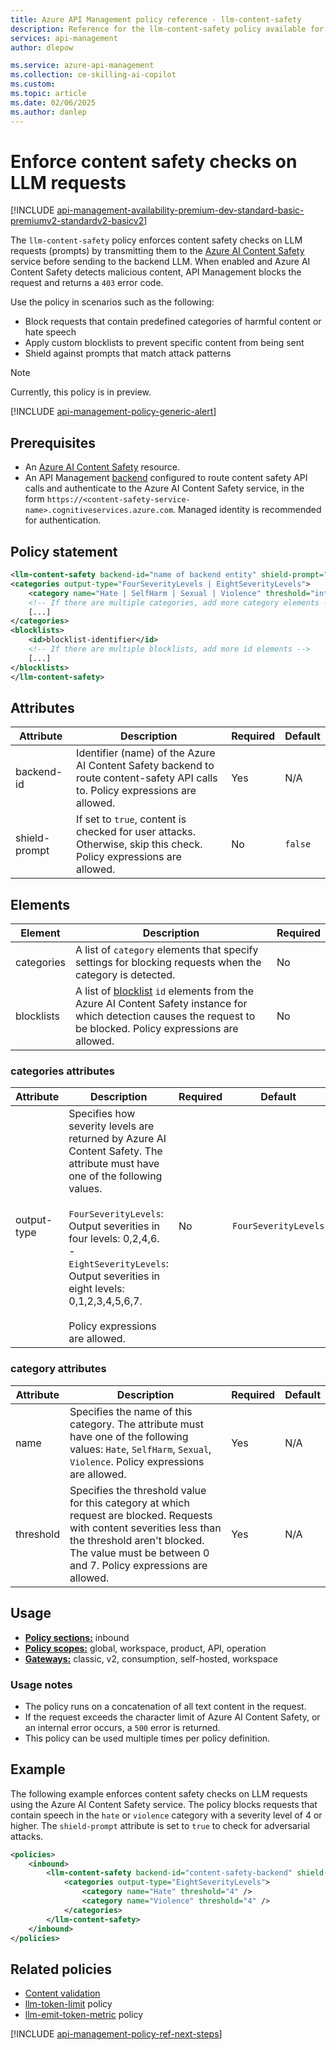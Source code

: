 ```yaml
---
title: Azure API Management policy reference - llm-content-safety
description: Reference for the llm-content-safety policy available for use in Azure API Management. Provides policy usage, settings, and examples.
services: api-management
author: dlepow

ms.service: azure-api-management
ms.collection: ce-skilling-ai-copilot
ms.custom:
ms.topic: article
ms.date: 02/06/2025
ms.author: danlep
---
```


# Enforce content safety checks on LLM requests

[!INCLUDE [api-management-availability-premium-dev-standard-basic-premiumv2-standardv2-basicv2](../../includes/api-management-availability-premium-dev-standard-basic-premiumv2-standardv2-basicv2.md)]

The `llm-content-safety` policy enforces content safety checks on LLM requests (prompts) by transmitting them to the [Azure AI Content Safety](/azure/ai-services/content-safety/overview) service before sending to the backend LLM. When enabled and Azure AI Content Safety detects malicious content, API Management blocks the request and returns a `403` error code. 

Use the policy in scenarios such as the following:

* Block requests that contain predefined categories of harmful content or hate speech
* Apply custom blocklists to prevent specific content from being sent
* Shield against prompts that match attack patterns

> [!NOTE]
> Currently, this policy is in preview.

[!INCLUDE [api-management-policy-generic-alert](../../includes/api-management-policy-generic-alert.md)]

## Prerequisites

* An [Azure AI Content Safety](/azure/ai-services/content-safety/) resource. 
* An API Management [backend](backends.md) configured to route content safety API calls and authenticate to the Azure AI Content Safety service, in the form `https://<content-safety-service-name>.cognitiveservices.azure.com`. Managed identity is recommended for authentication.


## Policy statement

```xml
<llm-content-safety backend-id="name of backend entity" shield-prompt="true | false" >
<categories output-type="FourSeverityLevels | EightSeverityLevels">
    <category name="Hate | SelfHarm | Sexual | Violence" threshold="integer" />
    <!-- If there are multiple categories, add more category elements -->
    [...]
</categories>
<blocklists>
    <id>blocklist-identifier</id>
    <!-- If there are multiple blocklists, add more id elements -->
    [...]
</blocklists>
</llm-content-safety>
```

## Attributes

| Attribute           | Description                                                                                           | Required | Default |
| -------------- | ----------------------------------------------------------------------------------------------------- | -------- | ------- |
| backend-id	| Identifier (name) of the Azure AI Content Safety backend to route content-safety API calls to. Policy expressions are allowed.	|  Yes	| N/A |
| shield-prompt	| If set to `true`, content is checked for user attacks. Otherwise, skip this check. Policy expressions are allowed.	| No	| `false` |


## Elements

| Element	| Description	| Required |
| -------------- | -----| -------- |
| categories	| A list of `category` elements that specify settings for blocking requests when the category is detected. | 	No |
| blocklists	| A list of [blocklist](/azure/ai-services/content-safety/how-to/use-blocklist) `id` elements from the Azure AI Content Safety instance for which detection causes the request to be blocked. Policy expressions are allowed.	| No |

### categories attributes

| Attribute           | Description                                                                                           | Required | Default |
| -------------- | ----------------------------------------------------------------------------------------------------- | -------- | ------- |
| output-type	| Specifies how severity levels are returned by Azure AI Content Safety. The attribute must have one of the following values.<br /><br />  `FourSeverityLevels`: Output severities in four levels: 0,2,4,6.<br/>- `EightSeverityLevels`: Output severities in eight levels: 0,1,2,3,4,5,6,7.<br/><br/>Policy expressions are allowed.	| No	| `FourSeverityLevels` |


### category attributes

| Attribute           | Description                                                                                           | Required | Default |
| -------------- | ----------------------------------------------------------------------------------------------------- | -------- | ------- |
| name	| Specifies the name of this category. The attribute must have one of the following values: `Hate`, `SelfHarm`, `Sexual`, `Violence`. Policy expressions are allowed.	| Yes	| N/A |
| threshold	| Specifies the threshold value for this category at which request are blocked. Requests with content severities less than the threshold aren't blocked. The value must be between 0 and 7. Policy expressions are allowed.	| Yes	| N/A |


## Usage

- [**Policy sections:**](./api-management-howto-policies.md#sections) inbound
- [**Policy scopes:**](./api-management-howto-policies.md#scopes) global, workspace, product, API, operation
- [**Gateways:**](api-management-gateways-overview.md) classic, v2, consumption, self-hosted, workspace

### Usage notes

* The policy runs on a concatenation of all text content in the request.
* If the request exceeds the character limit of Azure AI Content Safety, or an internal error occurs, a `500` error is returned.
* This policy can be used multiple times per policy definition.

## Example

The following example enforces content safety checks on LLM requests using the Azure AI Content Safety service. The policy blocks requests that contain speech in the `hate` or `violence` category with a severity level of 4 or higher. The `shield-prompt` attribute is set to `true` to check for adversarial attacks.

```xml
<policies>
    <inbound>
        <llm-content-safety backend-id="content-safety-backend" shield-prompt="true">
            <categories output-type="EightSeverityLevels">
                <category name="Hate" threshold="4" />
                <category name="Violence" threshold="4" />
            </categories>
        </llm-content-safety>
    </inbound>
</policies>

```

## Related policies

* [Content validation](api-management-policies.md#content-validation)
* [llm-token-limit](llm-token-limit-policy.md) policy
* [llm-emit-token-metric](llm-emit-token-metric-policy.md) policy

[!INCLUDE [api-management-policy-ref-next-steps](../../includes/api-management-policy-ref-next-steps.md)]